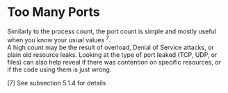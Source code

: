 # Too Many Ports
Similarly to the process count, the port count is simple and mostly useful when you know
your usual values <sup>7</sup>.<br>
A high count may be the result of overload, Denial of Service attacks, or plain old
resource leaks. Looking at the type of port leaked (TCP, UDP, or files) can also help reveal if there was contention on specific resources, or if the code using them is just wrong.
<p></p>
[7] See subsection 5.1.4 for details
